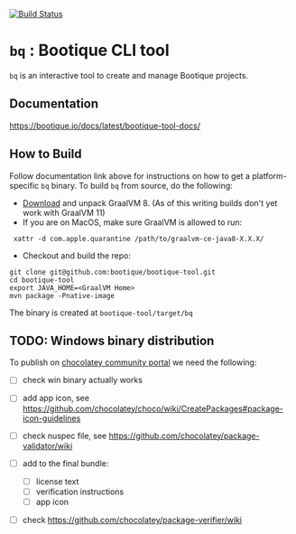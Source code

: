 <!--
  Licensed to ObjectStyle LLC under one
  or more contributor license agreements.  See the NOTICE file
  distributed with this work for additional information
  regarding copyright ownership.  The ObjectStyle LLC licenses
  this file to you under the Apache License, Version 2.0 (the
  "License"); you may not use this file except in compliance
  with the License.  You may obtain a copy of the License at

    http://www.apache.org/licenses/LICENSE-2.0

  Unless required by applicable law or agreed to in writing,
  software distributed under the License is distributed on an
  "AS IS" BASIS, WITHOUT WARRANTIES OR CONDITIONS OF ANY
  KIND, either express or implied.  See the License for the
  specific language governing permissions and limitations
  under the License.
  -->

[![Build Status](https://travis-ci.org/bootique/bootique-tool.svg)](https://travis-ci.org/bootique/bootique-tool)

# `bq` : Bootique CLI tool

`bq` is an interactive tool to create and manage Bootique projects.

## Documentation

https://bootique.io/docs/latest/bootique-tool-docs/

## How to Build

Follow documentation link above for instructions on how to get a platform-specific `bq` binary. To build `bq` from
source, do the following:

* [Download](https://github.com/graalvm/graalvm-ce-builds/releases) and unpack GraalVM 8. (As of this writing builds
don't yet work with GraalVM 11)
* If you are on MacOS, make sure GraalVM is allowed to run:
```
 xattr -d com.apple.quarantine /path/to/graalvm-ce-java8-X.X.X/
```

* Checkout and build the repo:
```
git clone git@github.com:bootique/bootique-tool.git
cd bootique-tool
export JAVA_HOME=<GraalVM Home>
mvn package -Pnative-image
```
The binary is created at `bootique-tool/target/bq`
  
## TODO: Windows binary distribution

To publish on [chocolatey community portal](https://chocolatey.org/community) we need the following:

- [ ] check win binary actually works
- [ ] add app icon, see https://github.com/chocolatey/choco/wiki/CreatePackages#package-icon-guidelines
- [ ] check nuspec file, see https://github.com/chocolatey/package-validator/wiki
- [ ] add to the final bundle:
    - [ ] license text 
    - [ ] verification instructions 
    - [ ] app icon 
- [ ] check https://github.com/chocolatey/package-verifier/wiki 



